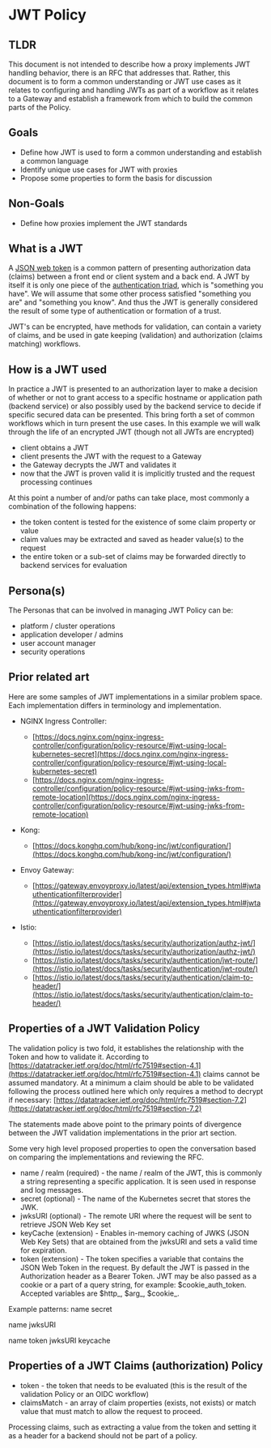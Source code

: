 # JWT Policy

## TLDR

This document is not intended to describe how a proxy implements JWT handling behavior, there is an RFC that addresses that.
Rather, this document is to form a common understanding or JWT use cases as it relates to configuring and handling JWTs as part of a workflow as it relates to a Gateway and establish a framework from which to build the common parts of the Policy.

## Goals

- Define how JWT is used to form a common understanding and establish a common language
- Identify unique use cases for JWT with proxies
- Propose some properties to form the basis for discussion

## Non-Goals

- Define how proxies implement the JWT standards

## What is a JWT

A [JSON web token](https://www.rfc-editor.org/rfc/rfc7519) is a common pattern of presenting authorization data (claims) between a front end or client system and a back end.
A JWT by itself it is only one piece of the [authentication triad](https://csrc.nist.gov/glossary/term/Multi_Factor_Authentication#:~:text=The%20three%20authentication%20factors), which is "something you have".  We will assume that some other process satisfied "something you are" and "something you know".  And thus the JWT is generally considered the result of some type of authentication or formation of a trust.

JWT's can be encrypted, have methods for validation, can contain a variety of claims, and be used in gate keeping (validation) and authorization (claims matching) workflows.

## How is a JWT used

In practice a JWT is presented to an authorization layer to make a decision of whether or not to grant access to a specific hostname or application path (backend service) or also possibly used by the backend service to decide if specific secured data can be presented.
This bring forth a set of common workflows which in turn present the use cases. In this example we will walk through the life of an encrypted JWT (though not all JWTs are encrypted)

- client obtains a JWT
- client presents the JWT with the request to a Gateway
- the Gateway decrypts the JWT and validates it
- now that the JWT is proven valid it is implicitly trusted and the request processing continues

At this point a number of and/or paths can take place, most commonly a combination of the following happens:

- the token content is tested for the existence of some claim property or value
- claim values may be extracted and saved as header value(s) to the request
- the entire token or a sub-set of claims may be forwarded directly to backend services for evaluation

## Persona(s)

The Personas that can be involved in managing JWT Policy can be:

- platform / cluster operations
- application developer / admins
- user account manager
- security operations

## Prior related art

Here are some samples of JWT implementations in a similar problem space.  Each implementation differs in terminology and implementation.

- NGINX Ingress Controller:

  - [https://docs.nginx.com/nginx-ingress-controller/configuration/policy-resource/#jwt-using-local-kubernetes-secret](https://docs.nginx.com/nginx-ingress-controller/configuration/policy-resource/#jwt-using-local-kubernetes-secret)
  - [https://docs.nginx.com/nginx-ingress-controller/configuration/policy-resource/#jwt-using-jwks-from-remote-location](https://docs.nginx.com/nginx-ingress-controller/configuration/policy-resource/#jwt-using-jwks-from-remote-location)
  
- Kong:

  - [https://docs.konghq.com/hub/kong-inc/jwt/configuration/](https://docs.konghq.com/hub/kong-inc/jwt/configuration/)

- Envoy Gateway:

  - [https://gateway.envoyproxy.io/latest/api/extension_types.html#jwtauthenticationfilterprovider](https://gateway.envoyproxy.io/latest/api/extension_types.html#jwtauthenticationfilterprovider)

- Istio:

  - [https://istio.io/latest/docs/tasks/security/authorization/authz-jwt/](https://istio.io/latest/docs/tasks/security/authorization/authz-jwt/)
  - [https://istio.io/latest/docs/tasks/security/authentication/jwt-route/](https://istio.io/latest/docs/tasks/security/authentication/jwt-route/)
  - [https://istio.io/latest/docs/tasks/security/authentication/claim-to-header/](https://istio.io/latest/docs/tasks/security/authentication/claim-to-header/)

## Properties of a JWT Validation Policy

The validation policy is two fold, it establishes the relationship with the Token and how to validate it.
According to [https://datatracker.ietf.org/doc/html/rfc7519#section-4.1](https://datatracker.ietf.org/doc/html/rfc7519#section-4.1) claims cannot be assumed mandatory.  At a minimum a claim should be able to be validated following the process outlined here which only requires a method to decrypt if necessary: [https://datatracker.ietf.org/doc/html/rfc7519#section-7.2](https://datatracker.ietf.org/doc/html/rfc7519#section-7.2)

The statements made above point to the primary points of divergence between the JWT validation implementations in the prior art section.

Some very high level proposed properties to open the conversation based on comparing the implementations and reviewing the RFC.

- name / realm (required) - the name / realm of the JWT, this is commonly a string representing a specific application.  It is seen used in response and log messages.
- secret (optional) - The name of the Kubernetes secret that stores the JWK.
- jwksURI (optional) - The remote URI where the request will be sent to retrieve JSON Web Key set
- keyCache (extension) - Enables in-memory caching of JWKS (JSON Web Key Sets) that are obtained from the jwksURI and sets a valid time for expiration.
- token (extension) - The token specifies a variable that contains the JSON Web Token in the request. By default the JWT is passed in the Authorization header as a Bearer Token. JWT may be also passed as a cookie or a part of a query string, for example: $cookie_auth_token. Accepted variables are $http_, $arg_, $cookie_.

Example patterns:
name
secret

name
jwksURI

name
token
jwksURI
keycache

## Properties of a JWT Claims (authorization) Policy

- token - the token that needs to be evaluated (this is the result of the validation Policy or an OIDC workflow)
- claimsMatch - an array of claim properties (exists, not exists) or match value that must match to allow the request to proceed.

Processing claims, such as extracting a value from the token and setting it as a header for a backend should not be part of a policy.
